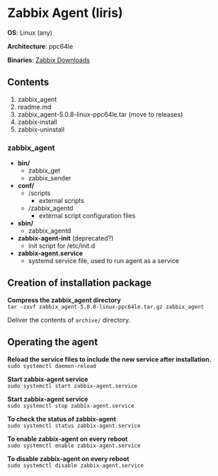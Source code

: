 # Zabbix Agent (Iiris)
**OS**: Linux (any)

**Architecture**: ppc64le

**Binaries**: [Zabbix Downloads](https://www.zabbix.com/download_agents?version=5.0+LTS&release=5.0.9&os=Linux&os_version=Any&hardware=ppc64le&encryption=No+encryption&packaging=Archive)

## Contents
1. zabbix_agent
2. readme.md
3. zabbix_agent-5.0.8-linux-ppc64le.tar (move to releases)
4. zabbix-install
5. zabbix-uninstall

### zabbix_agent
* **bin/**
  * zabbix_get
  * zabbix_sender
* **conf/**
  * /scripts
    * external scripts
  * /zabbix_agentd
    * external script configuration files
* **sbin/**
  * zabbix_agentd
* **zabbix-agent-init** (deprecated?)
  * init script for /etc/init.d
* **zabbix-agent.service**
  * systemd service file, used to run agent as a service

## Creation of installation package
**Compress the zabbix_agent directory** \
`tar -zxvf zabbix_agent-5.0.8-linux-ppc64le.tar.gz zabbix_agent`

Deliver the contents of `archive/` directory.


## Operating the agent
**Reload the service files to include the new service after installation.** \
`sudo systemctl daemon-reload`

**Start zabbix-agent service** \
`sudo systemctl start zabbix-agent.service`

**Start zabbix-agent service** \
`sudo systemctl stop zabbix-agent.service`

**To check the status of zabbix-agent** \
`sudo systemctl status zabbix-agent.service`

**To enable zabbix-agent on every reboot** \
`sudo systemctl enable zabbix-agent.service`

**To disable zabbix-agent on every reboot** \
`sudo systemctl disable zabbix-agent.service`
